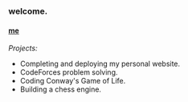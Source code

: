 ### welcome.

#### [me](http://www.siddarthdagar.me)

*Projects:*
- Completing and deploying my personal website.
- CodeForces problem solving.
- Coding Conway's Game of Life.
- Building a chess engine.

